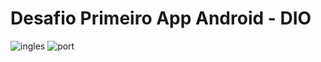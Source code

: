# Desafio Primeiro App Android - DIO

![ingles](https://github.com/mnbastos/primeiro-app-dio/assets/149332530/4284539e-a83b-44da-8fc4-d62048bc7b85)
![port](https://github.com/mnbastos/primeiro-app-dio/assets/149332530/738872af-5da6-410d-920b-831c35c82ee4)
